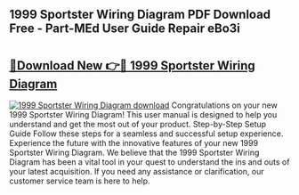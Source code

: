 ## 1999 Sportster Wiring Diagram PDF Download Free - Part-MEd User Guide Repair eBo3i

# <h2><a href="http://dfprtj8.blite.top/?on=1999+Sportster+Wiring+Diagram">🔗Download New 👉🔴 1999 Sportster Wiring Diagram</a></h2>

[![1999 Sportster Wiring Diagram download](https://i.imgur.com/lujVjoI.png)](http://dfprtj8.blite.top/?on=1999+Sportster+Wiring+Diagram)
Congratulations on your new 1999 Sportster Wiring Diagram! This user manual is designed to help you understand and get the most out of your product. Step-by-Step Setup Guide Follow these steps for a seamless and successful setup experience. Experience the future with the innovative features of your new 1999 Sportster Wiring Diagram. We believe that the 1999 Sportster Wiring Diagram has been a vital tool in your quest to understand the ins and outs of your latest acquisition. If you need any assistance or clarification, our customer service team is here to help.
